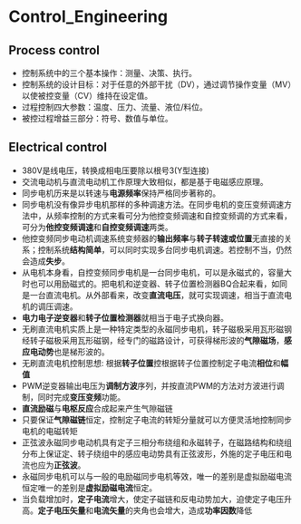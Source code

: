 # Control_Engineering
## Process control
* 控制系统中的三个基本操作：测量、决策、执行。
* 控制系统的设计目标：对于任意的外部干扰（DV），通过调节操作变量（MV）以使被控变量（CV）维持在设定值。
* 过程控制四大参数：温度、压力、流量、液位/料位。
* 被控过程增益三部分：符号、数值与单位。

## Electrical control
* 380V是线电压，转换成相电压要除以根号3(Y型连接)
* 交流电动机与直流电动机工作原理大致相似，都是基于电磁感应原理。
* 同步电机历来是以转速与**电源频率**保持严格同步著称的。
* 同步电机没有像异步电机那样的多种调速方法。在同步电机的变压变频调速方法中，从频率控制的方式来看可分为他控变频调速和自控变频调的方式来看，可分为**他控变频调速**和**自控变频调速**两类。 
* 他控变频同步电动机调速系统变频器的**输出频率**与**转子转速或位置**无直接的关系；控制系统**结构简单**，可以同时实现多台同步电机调速。若控制不当，仍然会造成**失步**。
* 从电机本身看，自控变频同步电机是一台同步电机，可以是永磁式的，容量大时也可以用励磁式的。把电机和逆变器、转子位置检测器BQ合起来看，如同是一台直流电机。从外部看来，改变**直流电压**，就可实现调速，相当于直流电机的调压调速。
* **电力电子逆变器**和**转子位置检测器**就相当于电子式换向器。
* 无刷直流电机实质上是一种特定类型的永磁同步电机，转子磁极采用瓦形磁钢经转子磁极采用瓦形磁钢，经专门的磁路设计，可获得梯形波的**气隙磁场**，**感应电动势**也是梯形波的。 
* 无刷直流电机控制思想: 根据**转子位置**控根据转子位置控制定子电流**相位**和**幅值**
* PWM逆变器输出电压为**调制方波**序列，并按直流PWM的方法对方波进行调制，同时完成**变压变频**功能。 
* **直流励磁**与**电枢反应**合成起来产生气隙磁链
* 只要保证**气隙磁链**恒定，控制定子电流的转矩分量就可以方便灵活地控制同步电机的电磁转矩
* 正弦波永磁同步电动机具有定子三相分布绕组和永磁转子，在磁路结构和绕组分布上保证定、转子绕组中的感应电动势具有正弦波形，外施的定子电压和电流也应为**正弦波**。
* 永磁同步电机可以与一般的电励磁同步电机等效，唯一的差别是虚拟励磁电流恒定唯一的差别是**虚拟励磁电流**恒定。 
* 当负载增加时，**定子电流**增大，使定子磁链和反电动势加大，迫使定子电压升高。**定子电压矢量**和**电流矢量**的夹角也会增大，造成**功率因数**降低


